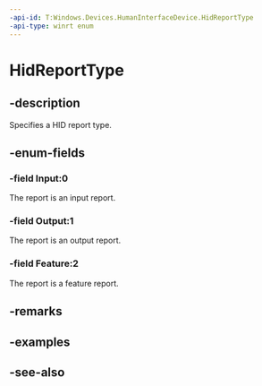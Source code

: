```yaml
---
-api-id: T:Windows.Devices.HumanInterfaceDevice.HidReportType
-api-type: winrt enum
---
```


<!-- Enumeration syntax
public enum Windows.Devices.HumanInterfaceDevice.HidReportType : int
-->

# HidReportType

## -description
Specifies a HID report type.

## -enum-fields
### -field Input:0
The report is an input report.

### -field Output:1
The report is an output report.

### -field Feature:2
The report is a feature report.


## -remarks

## -examples

## -see-also